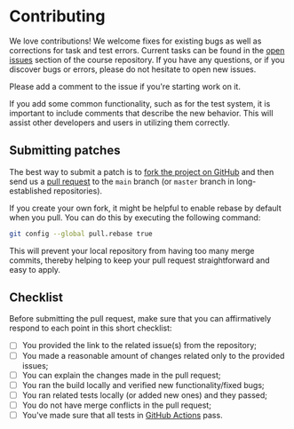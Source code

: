# Contributing
We love contributions! We welcome fixes for existing bugs as well as corrections for task and test errors.
Current tasks can be found in the [open issues](https://docs.github.com/en/issues/tracking-your-work-with-issues/quickstart) section of the course repository.
If you have any questions, or if you discover bugs or errors, please do not hesitate to open new issues.

Please add a comment to the issue if you're starting work on it.

If you add some common functionality, such as for the test system, it is important to include comments that describe the new behavior.
This will assist other developers and users in utilizing them correctly.

## Submitting patches
The best way to submit a patch is to [fork the project on GitHub](https://help.github.com/articles/fork-a-repo/)
and then send us a [pull request](https://help.github.com/articles/creating-a-pull-request/)
to the `main` branch (or `master` branch in long-established repositories).

If you create your own fork, it might be helpful to enable rebase by default when you pull. You can do this by executing the following command:
``` bash
git config --global pull.rebase true
```
This will prevent your local repository from having too many merge commits, thereby helping to keep your pull request straightforward and easy to apply.

## Checklist
Before submitting the pull request, make sure that you can affirmatively respond to each point in this short checklist:

- [ ] You provided the link to the related issue(s) from the repository;
- [ ] You made a reasonable amount of changes related only to the provided issues;
- [ ] You can explain the changes made in the pull request;
- [ ] You ran the build locally and verified new functionality/fixed bugs;
- [ ] You ran related tests locally (or added new ones) and they passed;
- [ ] You do not have merge conflicts in the pull request;
- [ ] You've made sure that all tests in [GitHub Actions](https://docs.github.com/en/actions/quickstart#viewing-your-workflow-results) pass.
